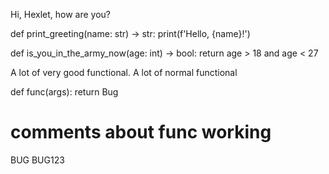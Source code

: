 Hi, Hexlet, how are you?


def print_greeting(name: str) -> str:
	print(f'Hello, {name}!')


def is_you_in_the_army_now(age: int) -> bool:
	return  age  > 18 and age < 27


A lot of very good functional.
A lot of normal functional


def func(args):
	return Bug
	
# comments about func working

BUG 
BUG123

